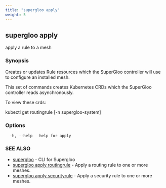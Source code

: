 ```yaml
---
title: "supergloo apply"
weight: 5
---
```

## supergloo apply

apply a rule to a mesh

### Synopsis

Creates or updates Rule resources which the SuperGloo controller 
will use to configure an installed mesh.

This set of commands creates Kubernetes CRDs which the SuperGloo controller
reads asynchronously.

To view these crds:

kubectl get routingrule [-n supergloo-system] 



### Options

```
  -h, --help   help for apply
```

### SEE ALSO

* [supergloo](../supergloo)	 - CLI for Supergloo
* [supergloo apply routingrule](../supergloo_apply_routingrule)	 - Apply a routing rule to one or more meshes.
* [supergloo apply securityrule](../supergloo_apply_securityrule)	 - Apply a security rule to one or more meshes.

